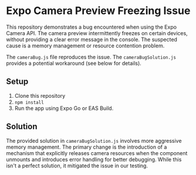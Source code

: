 # Expo Camera Preview Freezing Issue

This repository demonstrates a bug encountered when using the Expo Camera API.  The camera preview intermittently freezes on certain devices, without providing a clear error message in the console.  The suspected cause is a memory management or resource contention problem. 

The `cameraBug.js` file reproduces the issue.  The `cameraBugSolution.js` provides a potential workaround (see below for details).

## Setup

1. Clone this repository
2. `npm install`
3. Run the app using Expo Go or EAS Build.

## Solution

The provided solution in `cameraBugSolution.js` involves more aggressive memory management. The primary change is the introduction of a mechanism that explicitly releases camera resources when the component unmounts and introduces error handling for better debugging. While this isn't a perfect solution, it mitigated the issue in our testing. 